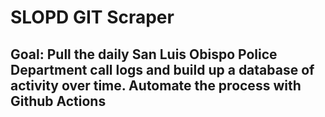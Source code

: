 # SLOPD GIT Scraper

## Goal: Pull the daily San Luis Obispo Police Department call logs and build up a database of activity over time. Automate the process with Github Actions
